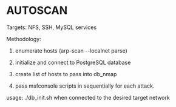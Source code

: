 # AUTOSCAN

Targets: NFS, SSH, MySQL services

Methodology:

1. enumerate hosts (arp-scan --localnet parse)

2. initialize and connect to PostgreSQL database

3. create list of hosts to pass into db_nmap

4. pass msfconsole scripts in sequentially for each attack.


usage: ./db_init.sh when connected to the desired target network

